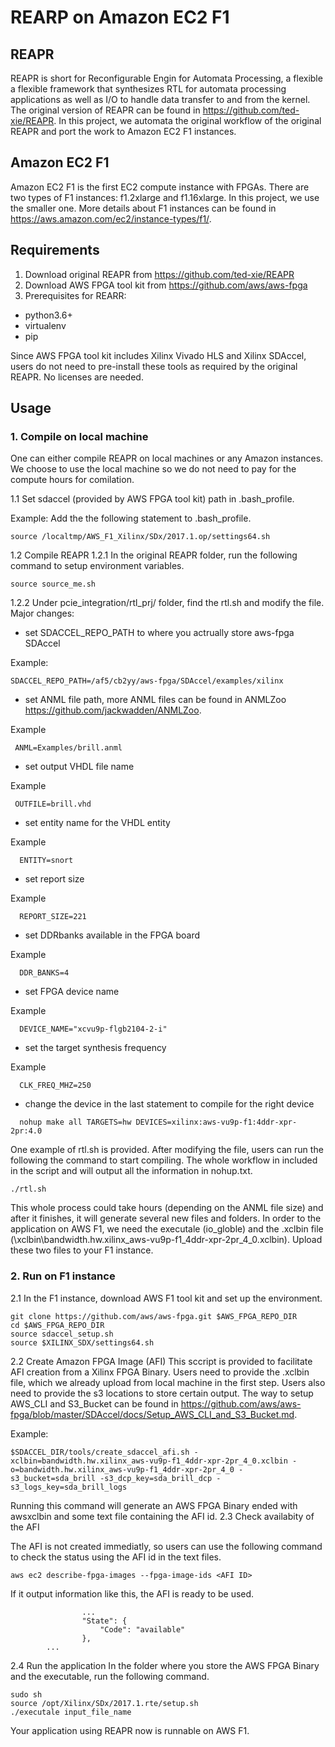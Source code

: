 # REARP on Amazon EC2 F1
## REAPR
REAPR is short for Reconfigurable Engin for Automata Processing, a flexible a flexible framework that synthesizes RTL for automata processing applications as well as I/O to handle data transfer to and from the kernel.
The original version of REAPR can be found in https://github.com/ted-xie/REAPR.
In this project, we automata the original workflow of the original REAPR and port the work to Amazon EC2 F1 instances.

## Amazon EC2 F1
Amazon EC2 F1 is the first EC2 compute instance with FPGAs. There are two types of F1 instances: f1.2xlarge and f1.16xlarge. In this project, we use the smaller one.
More details about F1 instances can be found in https://aws.amazon.com/ec2/instance-types/f1/.

## Requirements
1. Download original REAPR from https://github.com/ted-xie/REAPR
2. Download AWS FPGA tool kit from https://github.com/aws/aws-fpga
3. Prerequisites for REARR: 
* python3.6+
* virtualenv
* pip

Since AWS FPGA tool kit includes Xilinx Vivado HLS and Xilinx SDAccel, users do not need to pre-install these tools as required by the original REAPR. No licenses are needed.

## Usage

### 1. Compile on local machine
One can either compile REAPR on local machines or any Amazon instances. We choose to use the local machine so we do not need to pay for the compute hours for comilation.

1.1 Set sdaccel (provided by AWS FPGA tool kit) path in .bash_profile.

Example:
Add the the following statement to .bash_profile.
```
source /localtmp/AWS_F1_Xilinx/SDx/2017.1.op/settings64.sh
```
 1.2 Compile REAPR
 1.2.1 In the original REAPR folder, run the following command to setup environment variables.
```
source source_me.sh
```
 1.2.2 Under pcie_integration/rtl_prj/ folder, find the rtl.sh and modify the file.
Major changes:
* set SDACCEL_REPO_PATH to where you actrually store aws-fpga SDAccel

Example:
```
SDACCEL_REPO_PATH=/af5/cb2yy/aws-fpga/SDAccel/examples/xilinx
```
* set ANML file path, more ANML files can be found in ANMLZoo https://github.com/jackwadden/ANMLZoo.

Example
```
 ANML=Examples/brill.anml
```
* set output VHDL file name

Example
```
 OUTFILE=brill.vhd
```
* set entity name for the VHDL entity

Example
```
  ENTITY=snort
```
* set report size

Example
```
  REPORT_SIZE=221
```
* set DDRbanks available in the FPGA board

Example
```
  DDR_BANKS=4
```
* set FPGA device name

Example
```
  DEVICE_NAME="xcvu9p-flgb2104-2-i"
```
* set the target synthesis frequency

Example
```
  CLK_FREQ_MHZ=250
```
* change the device in the last statement to compile for the right device
```
  nohup make all TARGETS=hw DEVICES=xilinx:aws-vu9p-f1:4ddr-xpr-2pr:4.0
```

One example of rtl.sh is provided. After modifying the file, users can run the following the command to start compiling. The whole workflow in included in the script and will output all the information in nohup.txt.
```
./rtl.sh
```

This whole process could take hours (depending on the ANML file size) and after it finishes, it will generate several new files and folders. In order to the application on AWS F1, we need the executale (io_globle) and the .xclbin file (\xclbin\bandwidth.hw.xilinx_aws-vu9p-f1_4ddr-xpr-2pr_4_0.xclbin). Upload these two files to your F1 instance.

### 2. Run on F1 instance
2.1 In the F1 instance, download AWS F1 tool kit and set up the environment.
```
git clone https://github.com/aws/aws-fpga.git $AWS_FPGA_REPO_DIR  
cd $AWS_FPGA_REPO_DIR                                         
source sdaccel_setup.sh
source $XILINX_SDX/settings64.sh 
```
2.2 Create Amazon FPGA Image (AFI)
This sccript is provided to facilitate AFI creation from a Xilinx FPGA Binary. Users need to provide the .xclbin file, which we already upload from local machine in the first step. Users also need to provide the s3 locations to store certain output. The way to setup AWS_CLI and S3_Bucket can be found in https://github.com/aws/aws-fpga/blob/master/SDAccel/docs/Setup_AWS_CLI_and_S3_Bucket.md.

Example:
```
$SDACCEL_DIR/tools/create_sdaccel_afi.sh -xclbin=bandwidth.hw.xilinx_aws-vu9p-f1_4ddr-xpr-2pr_4_0.xclbin -o=bandwidth.hw.xilinx_aws-vu9p-f1_4ddr-xpr-2pr_4_0 -s3_bucket=sda_brill -s3_dcp_key=sda_brill_dcp -s3_logs_key=sda_brill_logs
```
Running this command will generate an AWS FPGA Binary ended with awsxclbin and some text file containing the AFI id. 
2.3 Check availabity of the AFI

The AFI is not created immediatly, so users can use the following command to check the status using the AFI id in the text files.
```
aws ec2 describe-fpga-images --fpga-image-ids <AFI ID>
```
If it output information like this, the AFI is ready to be used.
```
                ...
                "State": {
                    "Code": "available"
                },
		...
```


2.4 Run the application
In the folder where you store the AWS FPGA Binary and the executable, run the following command.
```
sudo sh
source /opt/Xilinx/SDx/2017.1.rte/setup.sh 
./executale input_file_name
```
Your application using REAPR now is runnable on AWS F1.



